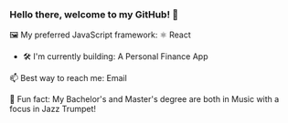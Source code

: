 ### Hello there, welcome to my GitHub! 👋

🖼️ My preferred JavaScript framework: ⚛️ React

- 🛠 I'm currently building: A Personal Finance App

<!-- 📖 I'm currently learning: Golang -->

📫 Best way to reach me: Email

🎺 Fun fact: My Bachelor's and Master's degree are both in Music with a focus in Jazz Trumpet!
